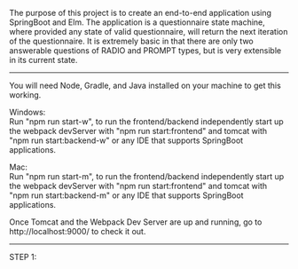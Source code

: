 The purpose of this project is to create an end-to-end application using SpringBoot and Elm. The application is a questionnaire state machine, where provided any state of valid questionnaire, will return the next iteration of the questionnaire. It is extremely basic in that there are only two answerable questions of RADIO and PROMPT types, but is very extensible in its current state.

-------------------------------------------------------------------------------------------------------------------
You will need Node, Gradle, and Java installed on your machine to get this working.

Windows:\
Run "npm run start-w", to run the frontend/backend independently start up the webpack devServer with "npm run start:frontend" and tomcat with "npm run start:backend-w" or any IDE that supports SpringBoot applications.  

Mac:\
Run "npm run start-m", to run the frontend/backend independently start up the webpack devServer with "npm run start:frontend" and tomcat with "npm run start:backend-m" or any IDE that supports SpringBoot applications.  

Once Tomcat and the Webpack Dev Server are up and running, go to http://localhost:9000/ to check it out.

-------------------------------------------------------------------------------------------------------------------
STEP 1:
